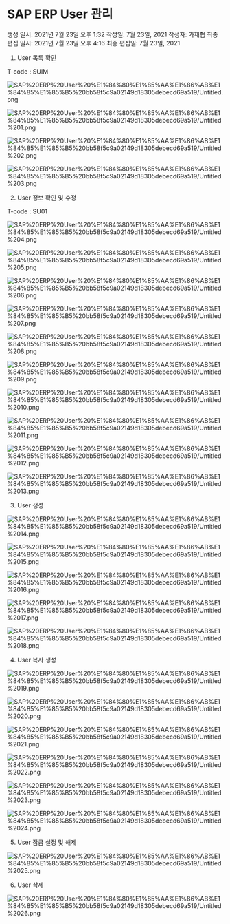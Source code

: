 # SAP ERP User 관리

생성 일시: 2021년 7월 23일 오후 1:32
작성일: 7월 23일, 2021
작성자: 가재협
최종 편집 일시: 2021년 7월 23일 오후 4:16
최종 편집일: 7월 23일, 2021

1) User 목록 확인

T-code : SUIM

![SAP%20ERP%20User%20%E1%84%80%E1%85%AA%E1%86%AB%E1%84%85%E1%85%B5%20bb58f5c9a02149d18305debecd69a519/Untitled.png](SAP%20ERP%20User%20%E1%84%80%E1%85%AA%E1%86%AB%E1%84%85%E1%85%B5%20bb58f5c9a02149d18305debecd69a519/Untitled.png)

![SAP%20ERP%20User%20%E1%84%80%E1%85%AA%E1%86%AB%E1%84%85%E1%85%B5%20bb58f5c9a02149d18305debecd69a519/Untitled%201.png](SAP%20ERP%20User%20%E1%84%80%E1%85%AA%E1%86%AB%E1%84%85%E1%85%B5%20bb58f5c9a02149d18305debecd69a519/Untitled%201.png)

![SAP%20ERP%20User%20%E1%84%80%E1%85%AA%E1%86%AB%E1%84%85%E1%85%B5%20bb58f5c9a02149d18305debecd69a519/Untitled%202.png](SAP%20ERP%20User%20%E1%84%80%E1%85%AA%E1%86%AB%E1%84%85%E1%85%B5%20bb58f5c9a02149d18305debecd69a519/Untitled%202.png)

![SAP%20ERP%20User%20%E1%84%80%E1%85%AA%E1%86%AB%E1%84%85%E1%85%B5%20bb58f5c9a02149d18305debecd69a519/Untitled%203.png](SAP%20ERP%20User%20%E1%84%80%E1%85%AA%E1%86%AB%E1%84%85%E1%85%B5%20bb58f5c9a02149d18305debecd69a519/Untitled%203.png)

2) User 정보 확인 및 수정

T-code : SU01

![SAP%20ERP%20User%20%E1%84%80%E1%85%AA%E1%86%AB%E1%84%85%E1%85%B5%20bb58f5c9a02149d18305debecd69a519/Untitled%204.png](SAP%20ERP%20User%20%E1%84%80%E1%85%AA%E1%86%AB%E1%84%85%E1%85%B5%20bb58f5c9a02149d18305debecd69a519/Untitled%204.png)

![SAP%20ERP%20User%20%E1%84%80%E1%85%AA%E1%86%AB%E1%84%85%E1%85%B5%20bb58f5c9a02149d18305debecd69a519/Untitled%205.png](SAP%20ERP%20User%20%E1%84%80%E1%85%AA%E1%86%AB%E1%84%85%E1%85%B5%20bb58f5c9a02149d18305debecd69a519/Untitled%205.png)

![SAP%20ERP%20User%20%E1%84%80%E1%85%AA%E1%86%AB%E1%84%85%E1%85%B5%20bb58f5c9a02149d18305debecd69a519/Untitled%206.png](SAP%20ERP%20User%20%E1%84%80%E1%85%AA%E1%86%AB%E1%84%85%E1%85%B5%20bb58f5c9a02149d18305debecd69a519/Untitled%206.png)

![SAP%20ERP%20User%20%E1%84%80%E1%85%AA%E1%86%AB%E1%84%85%E1%85%B5%20bb58f5c9a02149d18305debecd69a519/Untitled%207.png](SAP%20ERP%20User%20%E1%84%80%E1%85%AA%E1%86%AB%E1%84%85%E1%85%B5%20bb58f5c9a02149d18305debecd69a519/Untitled%207.png)

![SAP%20ERP%20User%20%E1%84%80%E1%85%AA%E1%86%AB%E1%84%85%E1%85%B5%20bb58f5c9a02149d18305debecd69a519/Untitled%208.png](SAP%20ERP%20User%20%E1%84%80%E1%85%AA%E1%86%AB%E1%84%85%E1%85%B5%20bb58f5c9a02149d18305debecd69a519/Untitled%208.png)

![SAP%20ERP%20User%20%E1%84%80%E1%85%AA%E1%86%AB%E1%84%85%E1%85%B5%20bb58f5c9a02149d18305debecd69a519/Untitled%209.png](SAP%20ERP%20User%20%E1%84%80%E1%85%AA%E1%86%AB%E1%84%85%E1%85%B5%20bb58f5c9a02149d18305debecd69a519/Untitled%209.png)

![SAP%20ERP%20User%20%E1%84%80%E1%85%AA%E1%86%AB%E1%84%85%E1%85%B5%20bb58f5c9a02149d18305debecd69a519/Untitled%2010.png](SAP%20ERP%20User%20%E1%84%80%E1%85%AA%E1%86%AB%E1%84%85%E1%85%B5%20bb58f5c9a02149d18305debecd69a519/Untitled%2010.png)

![SAP%20ERP%20User%20%E1%84%80%E1%85%AA%E1%86%AB%E1%84%85%E1%85%B5%20bb58f5c9a02149d18305debecd69a519/Untitled%2011.png](SAP%20ERP%20User%20%E1%84%80%E1%85%AA%E1%86%AB%E1%84%85%E1%85%B5%20bb58f5c9a02149d18305debecd69a519/Untitled%2011.png)

![SAP%20ERP%20User%20%E1%84%80%E1%85%AA%E1%86%AB%E1%84%85%E1%85%B5%20bb58f5c9a02149d18305debecd69a519/Untitled%2012.png](SAP%20ERP%20User%20%E1%84%80%E1%85%AA%E1%86%AB%E1%84%85%E1%85%B5%20bb58f5c9a02149d18305debecd69a519/Untitled%2012.png)

![SAP%20ERP%20User%20%E1%84%80%E1%85%AA%E1%86%AB%E1%84%85%E1%85%B5%20bb58f5c9a02149d18305debecd69a519/Untitled%2013.png](SAP%20ERP%20User%20%E1%84%80%E1%85%AA%E1%86%AB%E1%84%85%E1%85%B5%20bb58f5c9a02149d18305debecd69a519/Untitled%2013.png)

3) User 생성

![SAP%20ERP%20User%20%E1%84%80%E1%85%AA%E1%86%AB%E1%84%85%E1%85%B5%20bb58f5c9a02149d18305debecd69a519/Untitled%2014.png](SAP%20ERP%20User%20%E1%84%80%E1%85%AA%E1%86%AB%E1%84%85%E1%85%B5%20bb58f5c9a02149d18305debecd69a519/Untitled%2014.png)

![SAP%20ERP%20User%20%E1%84%80%E1%85%AA%E1%86%AB%E1%84%85%E1%85%B5%20bb58f5c9a02149d18305debecd69a519/Untitled%2015.png](SAP%20ERP%20User%20%E1%84%80%E1%85%AA%E1%86%AB%E1%84%85%E1%85%B5%20bb58f5c9a02149d18305debecd69a519/Untitled%2015.png)

![SAP%20ERP%20User%20%E1%84%80%E1%85%AA%E1%86%AB%E1%84%85%E1%85%B5%20bb58f5c9a02149d18305debecd69a519/Untitled%2016.png](SAP%20ERP%20User%20%E1%84%80%E1%85%AA%E1%86%AB%E1%84%85%E1%85%B5%20bb58f5c9a02149d18305debecd69a519/Untitled%2016.png)

![SAP%20ERP%20User%20%E1%84%80%E1%85%AA%E1%86%AB%E1%84%85%E1%85%B5%20bb58f5c9a02149d18305debecd69a519/Untitled%2017.png](SAP%20ERP%20User%20%E1%84%80%E1%85%AA%E1%86%AB%E1%84%85%E1%85%B5%20bb58f5c9a02149d18305debecd69a519/Untitled%2017.png)

![SAP%20ERP%20User%20%E1%84%80%E1%85%AA%E1%86%AB%E1%84%85%E1%85%B5%20bb58f5c9a02149d18305debecd69a519/Untitled%2018.png](SAP%20ERP%20User%20%E1%84%80%E1%85%AA%E1%86%AB%E1%84%85%E1%85%B5%20bb58f5c9a02149d18305debecd69a519/Untitled%2018.png)

4) User 복사 생성

![SAP%20ERP%20User%20%E1%84%80%E1%85%AA%E1%86%AB%E1%84%85%E1%85%B5%20bb58f5c9a02149d18305debecd69a519/Untitled%2019.png](SAP%20ERP%20User%20%E1%84%80%E1%85%AA%E1%86%AB%E1%84%85%E1%85%B5%20bb58f5c9a02149d18305debecd69a519/Untitled%2019.png)

![SAP%20ERP%20User%20%E1%84%80%E1%85%AA%E1%86%AB%E1%84%85%E1%85%B5%20bb58f5c9a02149d18305debecd69a519/Untitled%2020.png](SAP%20ERP%20User%20%E1%84%80%E1%85%AA%E1%86%AB%E1%84%85%E1%85%B5%20bb58f5c9a02149d18305debecd69a519/Untitled%2020.png)

![SAP%20ERP%20User%20%E1%84%80%E1%85%AA%E1%86%AB%E1%84%85%E1%85%B5%20bb58f5c9a02149d18305debecd69a519/Untitled%2021.png](SAP%20ERP%20User%20%E1%84%80%E1%85%AA%E1%86%AB%E1%84%85%E1%85%B5%20bb58f5c9a02149d18305debecd69a519/Untitled%2021.png)

![SAP%20ERP%20User%20%E1%84%80%E1%85%AA%E1%86%AB%E1%84%85%E1%85%B5%20bb58f5c9a02149d18305debecd69a519/Untitled%2022.png](SAP%20ERP%20User%20%E1%84%80%E1%85%AA%E1%86%AB%E1%84%85%E1%85%B5%20bb58f5c9a02149d18305debecd69a519/Untitled%2022.png)

![SAP%20ERP%20User%20%E1%84%80%E1%85%AA%E1%86%AB%E1%84%85%E1%85%B5%20bb58f5c9a02149d18305debecd69a519/Untitled%2023.png](SAP%20ERP%20User%20%E1%84%80%E1%85%AA%E1%86%AB%E1%84%85%E1%85%B5%20bb58f5c9a02149d18305debecd69a519/Untitled%2023.png)

![SAP%20ERP%20User%20%E1%84%80%E1%85%AA%E1%86%AB%E1%84%85%E1%85%B5%20bb58f5c9a02149d18305debecd69a519/Untitled%2024.png](SAP%20ERP%20User%20%E1%84%80%E1%85%AA%E1%86%AB%E1%84%85%E1%85%B5%20bb58f5c9a02149d18305debecd69a519/Untitled%2024.png)

5) User 잠금 설정 및 해제

![SAP%20ERP%20User%20%E1%84%80%E1%85%AA%E1%86%AB%E1%84%85%E1%85%B5%20bb58f5c9a02149d18305debecd69a519/Untitled%2025.png](SAP%20ERP%20User%20%E1%84%80%E1%85%AA%E1%86%AB%E1%84%85%E1%85%B5%20bb58f5c9a02149d18305debecd69a519/Untitled%2025.png)

6) User 삭제

![SAP%20ERP%20User%20%E1%84%80%E1%85%AA%E1%86%AB%E1%84%85%E1%85%B5%20bb58f5c9a02149d18305debecd69a519/Untitled%2026.png](SAP%20ERP%20User%20%E1%84%80%E1%85%AA%E1%86%AB%E1%84%85%E1%85%B5%20bb58f5c9a02149d18305debecd69a519/Untitled%2026.png)